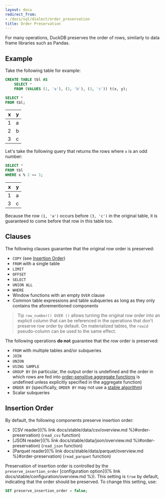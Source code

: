 ```yaml
---
layout: docu
redirect_from:
- /docs/sql/dialect/order_preservation
title: Order Preservation
---
```


For many operations, DuckDB preserves the order of rows, similarly to data frame libraries such as Pandas.

## Example

Take the following table for example:

```sql
CREATE TABLE tbl AS
    SELECT *
    FROM (VALUES (1, 'a'), (2, 'b'), (3, 'c')) t(x, y);

SELECT *
FROM tbl;
```

| x | y |
|--:|---|
| 1 | a |
| 2 | b |
| 3 | c |

Let's take the following query that returns the rows where `x` is an odd number:

```sql
SELECT *
FROM tbl
WHERE x % 2 == 1;
```

| x | y |
|--:|---|
| 1 | a |
| 3 | c |

Because the row `(1, 'a')` occurs before `(3, 'c')` in the original table, it is guaranteed to come before that row in this table too.

## Clauses

The following clauses guarantee that the original row order is preserved:

* `COPY` (see [Insertion Order](#insertion-order))
* `FROM` with a single table
* `LIMIT`
* `OFFSET`
* `SELECT`
* `UNION ALL`
* `WHERE`
* Window functions with an empty `OVER` clause
* Common table expressions and table subqueries as long as they only contains the aforementioned components

> Tip `row_number() OVER ()` allows turning the original row order into an explicit column that can be referenced in the operations that don't preserve row order by default. On materialized tables, the `rowid` pseudo-column can be used to the same effect.

The following operations **do not** guarantee that the row order is preserved:

* `FROM` with multiple tables and/or subqueries
* `JOIN`
* `UNION`
* `USING SAMPLE`
* `GROUP BY` (in particular, the output order is undefined and the order in which rows are fed into [order-sensitive aggregate functions](https://duckdb.org/docs/sql/functions/aggregates.html#order-by-clause-in-aggregate-functions) is undefined unless explicitly specified in the aggregate function)
* `ORDER BY` (specifically, `ORDER BY` may not use a [stable algorithm](https://en.m.wikipedia.org/wiki/Stable_algorithm))
* Scalar subqueries

## Insertion Order

By default, the following components preserve insertion order:

* [CSV reader]({% link docs/stable/data/csv/overview.md %}#order-preservation) (`read_csv` function)
* [JSON reader]({% link docs/stable/data/json/overview.md %}#order-preservation) (`read_json` function)
* [Parquet reader]({% link docs/stable/data/parquet/overview.md %}#order-preservation) (`read_parquet` function)

Preservation of insertion order is controlled by the `preserve_insertion_order` [configuration option]({% link docs/stable/configuration/overview.md %}).
This setting is `true` by default, indicating that the order should be preserved.
To change this setting, use:

```sql
SET preserve_insertion_order = false;
```